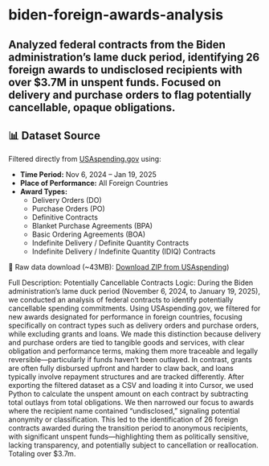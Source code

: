 # biden-foreign-awards-analysis
Analyzed federal contracts from the Biden administration’s lame duck period, identifying 26 foreign awards to undisclosed recipients with over $3.7M in unspent funds. Focused on delivery and purchase orders to flag potentially cancellable, opaque obligations.
---

## 📊 Dataset Source

Filtered directly from [USAspending.gov](https://www.usaspending.gov) using:

- **Time Period:** Nov 6, 2024 – Jan 19, 2025  
- **Place of Performance:** All Foreign Countries  
- **Award Types:**  
  - Delivery Orders (DO)  
  - Purchase Orders (PO)  
  - Definitive Contracts  
  - Blanket Purchase Agreements (BPA)  
  - Basic Ordering Agreements (BOA)  
  - Indefinite Delivery / Definite Quantity Contracts  
  - Indefinite Delivery / Indefinite Quantity (IDIQ) Contracts  

📎 Raw data download (~43MB): [Download ZIP from USAspending](https://files.usaspending.gov/generated_downloads/PrimeAwardSummariesAndSubawards_2025-04-01_H22M09S23335138.zip ))

Full Description: 
Potentially Cancellable Contracts Logic:
During the Biden administration’s lame duck period (November 6, 2024, to January 19, 2025), we conducted an analysis of federal contracts to identify potentially cancellable spending commitments. Using USAspending.gov, we filtered for new awards designated for performance in foreign countries, focusing specifically on contract types such as delivery orders and purchase orders, while excluding grants and loans. We made this distinction because delivery and purchase orders are tied to tangible goods and services, with clear obligation and performance terms, making them more traceable and legally reversible—particularly if funds haven’t been outlayed. In contrast, grants are often fully disbursed upfront and harder to claw back, and loans typically involve repayment structures and are tracked differently. After exporting the filtered dataset as a CSV and loading it into Cursor, we used Python to calculate the unspent amount on each contract by subtracting total outlays from total obligations. We then narrowed our focus to awards where the recipient name contained “undisclosed,” signaling potential anonymity or classification. This led to the identification of 26 foreign contracts awarded during the transition period to anonymous recipients, with significant unspent funds—highlighting them as politically sensitive, lacking transparency, and potentially subject to cancellation or reallocation. Totaling over $3.7m. 
